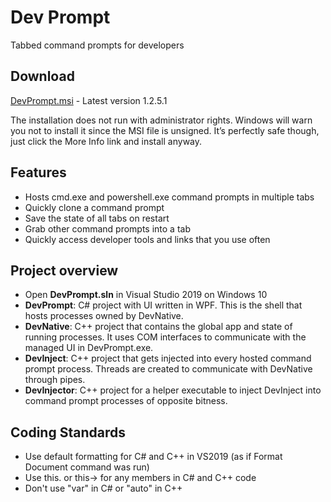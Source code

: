 ﻿# Dev Prompt
Tabbed command prompts for developers

## Download
[DevPrompt.msi](http://www.peterspada.com/Download/DevPrompt) - Latest version 1.2.5.1

The installation does not run with administrator rights.
Windows will warn you not to install it since the MSI file is unsigned.
It’s perfectly safe though, just click the More Info link and install anyway.

## Features
* Hosts cmd.exe and powershell.exe command prompts in multiple tabs
* Quickly clone a command prompt
* Save the state of all tabs on restart
* Grab other command prompts into a tab
* Quickly access developer tools and links that you use often

## Project overview
* Open __DevPrompt.sln__ in Visual Studio 2019 on Windows 10
* __DevPrompt__: C# project with UI written in WPF. This is the shell that hosts processes owned by DevNative.
* __DevNative__: C++ project that contains the global app and state of running processes. It uses COM interfaces to communicate with the managed UI in DevPrompt.exe.
* __DevInject__: C++ project that gets injected into every hosted command prompt process. Threads are created to communicate with DevNative through pipes.
* __DevInjector__: C++ project for a helper executable to inject DevInject into command prompt processes of opposite bitness.

## Coding Standards
* Use default formatting for C# and C++ in VS2019 (as if Format Document command was run)
* Use this. or this-> for any members in C# and C++ code
* Don't use "var" in C# or "auto" in C++

